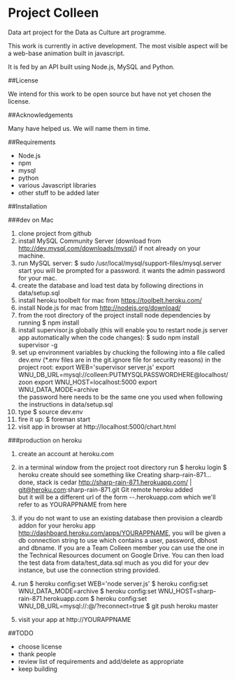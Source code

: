 # Project Colleen


Data art project for the Data as Culture art programme.

This work is currently in active development. The most visible aspect will be a web-base animation built in javascript.

It is fed by an API built using Node.js, MySQL and Python.

##License

We intend for this work to be open source but have not yet chosen the license.

##Acknowledgements


Many have helped us. We will name them in time.

##Requirements

* Node.js
* npm
* mysql
* python
* various Javascript libraries
* other stuff to be added later

##Installation 

###dev on Mac
1. clone project from github
1. install MySQL Community Server (download from http://dev.mysql.com/downloads/mysql/) if not already on your machine.
1. run MySQL server:
        $ sudo /usr/local/mysql/support-files/mysql.server start
you will be prompted for a password. it wants the admin password for your mac.
1. create the database and load test data by following directions in data/setup.sql
1. install heroku toolbelt for mac from https://toolbelt.heroku.com/
1. install Node.js for mac from http://nodejs.org/download/
1. from the root directory of the project install node dependencies by running
        $ npm install
1. install supervisor.js globally (this will enable you to restart node.js server app automatically when the code changes):
        $ sudo npm install supervisor -g
1. set up environment variables by chucking the following into a file called dev.env (*.env files are in the git.ignore file for security reasons) in the project root:
        export WEB='supervisor server.js'
        export WNU_DB_URL=mysql://colleen:PUTMYSQLPASSWORDHERE@localhost/zoon
        export WNU_HOST=localhost:5000
        export WNU_DATA_MODE=archive       
the password here needs to be the same one you used when following the instructions in data/setup.sql
1. type 
        $ source dev.env
1. fire it up:
   	$ foreman start
1. visit app in browser at http://localhost:5000/chart.html

###production on heroku
1. create an account at heroku.com
1. in a terminal window from the project root directory run
        $ heroku login
	$ heroku create
should see something like
        Creating sharp-rain-871... done, stack is cedar
        http://sharp-rain-871.herokuapp.com/ | git@heroku.com:sharp-rain-871.git
        Git remote heroku added			
but it will be a different url of the form <word1>-<word2>-<number>.herokuapp.com which we'll refer to as YOURAPPNAME from here
1. if you do not want to use an existing database then provision a cleardb addon for your heroku app http://dashboard.heroku.com/apps/YOURAPPNAME, you will be given a db connection string to use which contains a user, password, dbhost and dbname. If you are a Team Colleen member you can use the one in the Technical Resources document on Google Drive. You can then load the test data from data/test_data.sql much as you did for your dev instance, but use the connection string provided.

1. run 
        $ heroku config:set WEB='node server.js'
        $ heroku config:set WNU_DATA_MODE=archive
        $ heroku config:set WNU_HOST=sharp-rain-871.herokuapp.com 
        $ heroku config:set WNU_DB_URL=mysql://<user>:<password>@<dbhost>/<dbname>?reconnect=true
	$ git push heroku master
1. visit your app at http://YOURAPPNAME


##TODO
* choose license
* thank people
* review list of requirements and add/delete as appropriate
* keep building